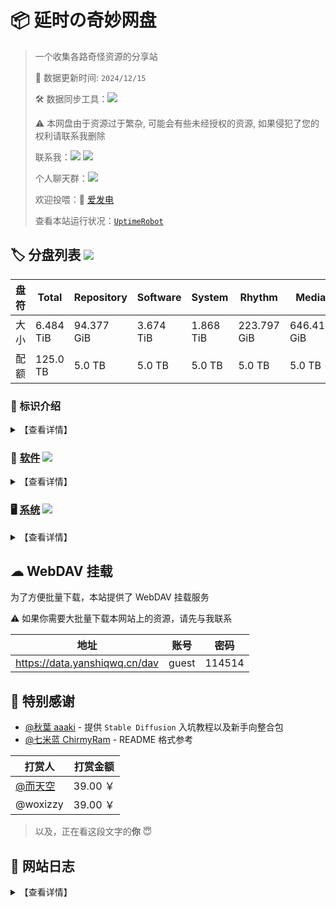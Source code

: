 # 📦 延时の奇妙网盘

> 一个收集各路奇怪资源的分享站
> 
> 🔄 数据更新时间: `2024/12/15`
> 
> 🛠️ 数据同步工具：![](https://img.shields.io/badge/yanshiqwq-blue?logo=github&label=e5_usage_sync&link=https://github.com/yanshiqwq/e5_usage_sync&cacheSeconds=3600)
> 
> ⚠ 本网盘由于资源过于繁杂, 可能会有些未经授权的资源, 如果侵犯了您的权利请联系我删除
> 
> 联系我：![](https://img.shields.io/badge/yanshiqwq-orange?logo=minutemailer&label=126.com&link=mailto:yanshiqwq@126.com) ![](https://img.shields.io/badge/延时qwq-blue?logo=bilibili&label=bilibili&link=https://space.bilibili.com/431304449)
> 
> 个人聊天群：![](https://img.shields.io/badge/885182351-green?logo=tencentqq&label=QQ&link=https://jq.qq.com/?_wv=1027&k=gHfN8ogz)
> 
> 欢迎投喂：🔋 [爱发电](https://afdian.net/a/yanshiqwq)
> 
> 查看本站运行状况：[`UptimeRobot`](https://stats.uptimerobot.com/vkKLvk2A1a)

## 🏷 分盘列表 ![](https://img.shields.io/badge/Root-orange?logo=DPD&label=6.484%20TiB&cacheSeconds=3600)

| 盘符  | Total           | Repository       | Software        | System           | Rhythm           | Media            |
| --- | --------------- | ---------------- | --------------- | ---------------- | ---------------- | ---------------- |
| 大小  | 6.484 TiB | 94.377 GiB | 3.674 TiB | 1.868 TiB | 223.797 GiB | 646.416 GiB |
| 配额  | 125.0 TB        | 5.0 TB           | 5.0 TB          | 5.0 TB           | 5.0 TB           | 5.0 TB           |

### 🎤 标识介绍

<details>
<summary>【查看详情】</summary>

- 橙色：盘符标记，表明这个目录拥有一个**单独的盘符**
  - 示例：![](https://img.shields.io/badge/盘符-orange?logo=DPD&label=1145.14GB)
- 绿色：目录标记，表明这是一个盘符下的**一级目录**
  - 示例：![](https://img.shields.io/badge/所属盘符-green?logo=onlyoffice&label=标识名)
- 蓝色：目录标记，表明这是一个**子目录**
  - 示例：![](https://img.shields.io/badge/所属父目录-blue?logo=filedotio&label=标识名)

</details>

### 💾 [软件](./software/) ![](https://img.shields.io/badge/Software-orange?logo=DPD&label=3.674%20TiB&cacheSeconds=3600)

<details>
<summary>【查看详情】</summary>

1. ![](https://img.shields.io/badge/Software-green?logo=onlyoffice&label=Adobe&link=./software/adobe) 主要来自 [@vposy](https://m.weibo.cn/u/1112829033) 的破解版 Adobe 软件
2. ![](https://img.shields.io/badge/Software-green?logo=onlyoffice&label=AI&link=./software/ai/) AI 相关
   - ![](https://img.shields.io/badge/AI-blue?logo=filedotio&label=StableDiffusion&link=./software/ai/stable_diffusion/) Stable Diffusion
   - ![](https://img.shields.io/badge/AI-blue?logo=filedotio&label=LLaMA&link=./software/ai/pyllama/) LLaMA 泄露模型
   - ![](https://img.shields.io/badge/AI-blue?logo=filedotio&label=Docs&link=./software/ai/docs) AI 画图、ChatGPT、NewBing 相关教程
3. ![](https://img.shields.io/badge/Software-green?logo=onlyoffice&label=Game&link=./software/game/) 游戏相关
   - ![](https://img.shields.io/badge/Game-blue?logo=filedotio&label=Minecraft&link=./software/game/mc/) Minecraft
   - ![](https://img.shields.io/badge/Game-blue?logo=filedotio&label=Galgame&link=./software/game/galgame/) Galgame
   - ![](https://img.shields.io/badge/Game-blue?logo=filedotio&label=PvZ&link=./software/game/pvz/) PvZ
   - ![](https://img.shields.io/badge/Rhythm-orange?logo=DPD&label=223.797%20GiB&cacheSeconds=3600&link=./software/game/rhythm/) 音游
4. ![](https://img.shields.io/badge/Software-green?logo=onlyoffice&label=Arrangement&link=./software/arrangement/) 编曲相关
   - ![](https://img.shields.io/badge/Arrangement-blue?label=Vocaloid&link=./software/arrangement/flstudio/) FLStudio
   - ![](https://img.shields.io/badge/Arrangement-blue?label=Vocaloid&link=./software/arrangement/vocaloid/) Vocaloid 各版本软件及声库

</details>

### 🖥 [系统](./system/) ![](https://img.shields.io/badge/System-orange?logo=DPD&label=1.868%20TiB&cacheSeconds=3600)

<details>
<summary>【查看详情】</summary>

1. ![](https://img.shields.io/badge/System-green?logo=onlyoffice&label=Android&link=./system/android/) Android 玩机相关
   - ![](https://img.shields.io/badge/Android-blue?logo=filedotio&label=Magisk&link=./system/android/magisk/) Magisk 模块
   - ![](https://img.shields.io/badge/Android-blue?label=Xposed&link=./system/android/xposed/) Xposed 模块
   - ![](https://img.shields.io/badge/Android-blue?logo=filedotio&label=ROM&link=./system/android/rom/) 刷机包
     - ![](https://img.shields.io/badge/ROM-blue?logo=filedotio&label=Recovery&link=./system/android/rom/recovery/) Recovery 刷机包
     - ![](https://img.shields.io/badge/ROM-blue?logo=filedotio&label=Fastboot&link=./system/android/rom/fastboot/) Fastboot 刷机包
     - ![](https://img.shields.io/badge/ROM-blue?logo=filedotio&label=Firmware&link=./system/android/rom/firmware/) Firmware 固件
   - ![](https://img.shields.io/badge/Android-blue?logo=filedotio&label=BootIMG&link=./system/android/boot/) Boot 分区镜像
   - ![](https://img.shields.io/badge/Android-blue?logo=filedotio&label=RecoveryIMG&link=./system/android/recovery/) 第三方 REC
   - ![](https://img.shields.io/badge/Android-blue?logo=filedotio&label=SystemApp&link=./system/android/app/) 部分系统软件安装包
2. ![](https://img.shields.io/badge/System-green?logo=onlyoffice&label=ONT&link=./system/ont/) 光猫
3. ![](https://img.shields.io/badge/System-green?logo=onlyoffice&label=NAS&link=./system/nas/) NAS
4. ![](https://img.shields.io/badge/System-green?logo=onlyoffice&label=Windows&link=./system/windows/) Windows
   - ![](https://img.shields.io/badge/Windows-blue?logo=filedotio&label=Image&link=./system/windows/image/) 镜像
     - ![](https://img.shields.io/badge/Image-blue?logo=filedotio&label=Release&link=./system/windows/image/releases/) 正式版
     - ![](https://img.shields.io/badge/Image-blue?logo=filedotio&label=Beta&link=./system/windows/image/beta/) 测试版
     - ![](https://img.shields.io/badge/Image-blue?logo=filedotio&label=Modify&link=./system/windows/modify/) 修改版
     - ![](https://img.shields.io/badge/Image-blue?logo=filedotio&label=PE&link=./system/windows/winpe/) PE系统
   - ![](https://img.shields.io/badge/Windows-blue?logo=filedotio&label=Update&link=./system/windows/update/) 更新包
   - ![](https://img.shields.io/badge/Windows-blue?logo=filedotio&label=Patch&link=./system/windows/patch/) 补丁
   - ![](https://img.shields.io/badge/Windows-blue?logo=filedotio&label=Driver&link=./system/windows/driver/) 驱动
   - ![](https://img.shields.io/badge/Windows-blue?logo=filedotio&label=Runtime&link=./system/windows/runtime/) 运行库
5. ![](https://img.shields.io/badge/System-green?logo=onlyoffice&label=Linux&link=./system/linux/) Linux
6. ![](https://img.shields.io/badge/System-green?logo=onlyoffice&label=MacOS&link=./system/macos/) MacOS
7. ![](https://img.shields.io/badge/System-green?logo=onlyoffice&label=PPT&link=./system/ppt/) ~PPT 系统~

</details>

## ☁ WebDAV 挂载

为了方便批量下载，本站提供了 WebDAV 挂载服务

⚠ 如果你需要大批量下载本网站上的资源，请先与我联系

| 地址                            | 账号    | 密码     |
| ----------------------------- | ----- | ------ |
| https://data.yanshiqwq.cn/dav | guest | 114514 |

## 🙇‍ 特别感谢

- [@秋葉 aaaki](https://space.bilibili.com/12566101) - 提供 `Stable Diffusion` 入坑教程以及新手向整合包
- [@七米蓝 ChirmyRam](https://space.bilibili.com/34851756) - README 格式参考

| 打赏人                                          | 打赏金额    |
| -------------------------------------------- | ------- |
| [@而天空](https://space.bilibili.com/113326488) | 39.00 ￥ |
| @woxizzy                                     | 39.00 ￥ |

> 以及，正在看这段文字的**你** 😇

## 📕 网站日志

<details>
<summary>【查看详情】</summary>

| 日期         | 日志                                                                                            |
| ---------- | --------------------------------------------------------------------------------------------- |
| 2023/07/30 | 使用 `Cloudflared` 内网穿透                                                                         |
| 2023/07/10 | 使用 [`afrps`](https://afrps.cn/) 内网穿透，主页 README 使用 [`ghproxy`](https://ghproxy.com/) 镜像        |
| 2023/05/15 | 文件已全部迁移到新订阅（`yanshiqwq01`）                                                                    |
| 2023/04/06 | E5 订阅（`yanshiqwq`）被微软强制过期                                                                     |
| 2023/04/24 | 使用 [`SakuraFrp`](https://www.natfrp.com/) 内网穿透                                                |
| 2023/04/13 | 使用 [`星辰云`](https://starxn.com/) 内网穿透，使用 [`CloudFlare`](https://www.cloudflare.com/) ~~减速~~CDN |
| 2023/04/11 | [`afrps`](https://afrps.cn/) 无法连接导致服务器离线 48 小时                                                |
| 2023/04/05 | 去除 `README.md` 的链接 emoji                                                                      |
| 2023/04/02 | 首页 `README.md` 文件大改                                                                           |
| 2023/04/02 | 增加更新日志模块                                                                                      |
| 2023/04/02 | 开放了打包下载功能                                                                                     |
| 2023/04/01 | 增加了评论区功能                                                                                      |
| 2023/03/30 | 分盘占用情况改用程序自动更新                                                                                |
| 2022/04/12 | 迁移至 [`Alist`](https://alist.nn.ci/)                                                           |
| 2021/02/07 | 网站成功建立                                                                                        |

</details>
